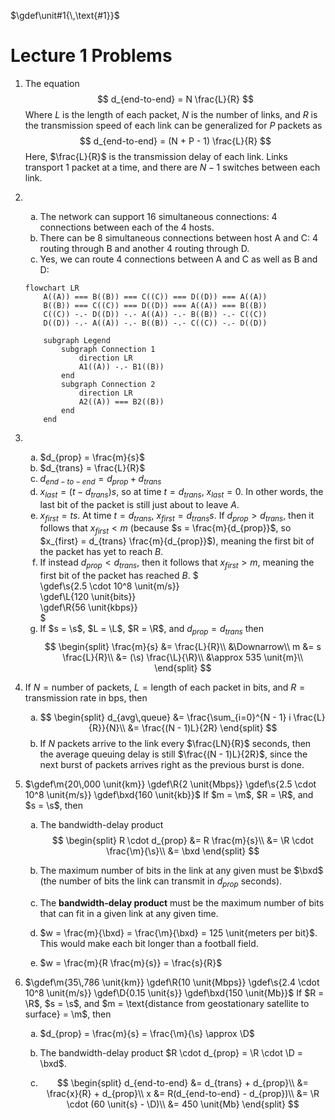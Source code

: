 <style type="text/css">
    ol ol { list-style-type: lower-alpha; }
</style>

$\gdef\unit#1{\,\text{#1}}$

# Lecture 1 Problems

1. The equation $$ d_{end-to-end} = N \frac{L}{R} $$ Where $L$ is the length of each packet, $N$ is the number of links, and $R$ is the transmission speed of each link can be generalized for $P$ packets as $$ d_{end-to-end} = (N + P - 1) \frac{L}{R} $$  Here, $\frac{L}{R}$ is the transmission delay of each link. Links transport 1 packet at a time, and there are $N - 1$ switches between each link.

2. &nbsp;
    1. The network can support 16 simultaneous connections: 4 connections between each of the 4 hosts.
    2. There can be 8 simultaneous connections between host A and C: 4 routing through B and another 4 routing through D.
    3. Yes, we can route 4 connections between A and C as well as B and D:

    ```mermaid
    flowchart LR
        A((A)) === B((B)) === C((C)) === D((D)) === A((A))
        B((B)) === C((C)) === D((D)) === A((A)) === B((B))
        C((C)) -.- D((D)) -.- A((A)) -.- B((B)) -.- C((C))
        D((D)) -.- A((A)) -.- B((B)) -.- C((C)) -.- D((D))

        subgraph Legend
            subgraph Connection 1
                direction LR
                A1((A)) -.- B1((B))
            end
            subgraph Connection 2
                direction LR
                A2((A)) === B2((B))
            end
        end
    ```

3. &nbsp;
    1. $d_{prop} = \frac{m}{s}$
    2. $d_{trans} = \frac{L}{R}$
    3. $d_{end-to-end} = d_{prop} + d_{trans}$
    4. $x_{last} = (t-d_{trans})s$, so at time $t = d_{trans}$, $x_{last} = 0$. In other words, the last bit of the packet is still just about to leave $A$.
    5. $x_{first} = ts$. At time $t = d_{trans}$, $x_{first} = d_{trans}s$. If $d_{prop} > d_{trans}$, then it follows that $x_{first} < m$ (because $s = \frac{m}{d_{prop}}$, so $x_{first} = d_{trans} \frac{m}{d_{prop}}$), meaning the first bit of the packet has yet to reach $B$.
    6. If instead $d_{prop} < d_{trans}$, then it follows that $x_{first} > m$, meaning the first bit of the packet has reached $B$.
    $\
    \gdef\s{2.5 \cdot 10^8 \unit{m/s}}\
    \gdef\L{120 \unit{bits}}\
    \gdef\R{56 \unit{kbps}}\
    $
    7. If $s = \s$, $L = \L$, $R = \R$, and $d_{prop} = d_{trans}$ then
        $$
            \begin{split}
            \frac{m}{s} &= \frac{L}{R}\\
            &\Downarrow\\
            m &= s \frac{L}{R}\\
            &= (\s) \frac{\L}{\R}\\
            &\approx 535 \unit{m}\\
            \end{split}
        $$

4. If $N = \text{number of packets}$, $L = \text{length of each packet in bits}$, and $R = \text{transmission rate in bps}$, then
    1. $$
        \begin{split}
        d_{avg\,queue} &= \frac{\sum_{i=0}^{N - 1} i \frac{L}{R}}{N}\\
        &= \frac{(N - 1)L}{2R}
        \end{split}
    $$
    2. If $N$ packets arrive to the link every $\frac{LN}{R}$ seconds, then the average queuing delay is still $\frac{(N - 1)L}{2R}$, since the next burst of packets arrives right as the previous burst is done.

5. $\gdef\m{20\,000 \unit{km}}
    \gdef\R{2 \unit{Mbps}}
    \gdef\s{2.5 \cdot 10^8 \unit{m/s}}
    \gdef\bxd{160 \unit{kb}}$ If $m = \m$, $R = \R$, and $s = \s$, then
    1. The bandwidth-delay product
        $$
        \begin{split}
        R \cdot d_{prop} &= R \frac{m}{s}\\
        &= \R \cdot \frac{\m}{\s}\\
        &= \bxd
        \end{split}
        $$
    
    2. The maximum number of bits in the link at any given must be $\bxd$ (the number of bits the link can transmit in $d_{prop}$ seconds).

    3. The **bandwidth-delay product** must be the maximum number of bits that can fit in a given link at any given time.

    4. $w = \frac{m}{\bxd} = \frac{\m}{\bxd} = 125 \unit{meters per bit}$. This would make each bit longer than a football field.

    5. $w = \frac{m}{R \frac{m}{s}} = \frac{s}{R}$

6. $\gdef\m{35\,786 \unit{km}}
    \gdef\R{10 \unit{Mbps}}
    \gdef\s{2.4 \cdot 10^8 \unit{m/s}}
    \gdef\D{0.15 \unit{s}}
    \gdef\bxd{150 \unit{Mb}}$ If $R = \R$, $s = \s$, and $m = \text{distance from geostationary satellite to surface} = \m$, then
    1. $d_{prop} = \frac{m}{s} = \frac{\m}{\s} \approx \D$

    2. The bandwidth-delay product $R \cdot d_{prop} = \R \cdot \D = \bxd$.

    3. $$
        \begin{split}
        d_{end-to-end} &= d_{trans} + d_{prop}\\
        &= \frac{x}{R} + d_{prop}\\
        x &= R(d_{end-to-end} - d_{prop})\\
        &= \R \cdot (60 \unit{s} - \D)\\
        &= 450 \unit{Mb}
        \end{split}
    $$